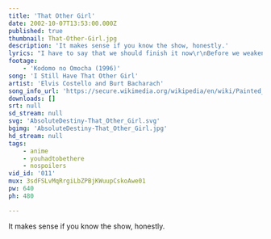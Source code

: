 ```yaml
---
title: 'That Other Girl'
date: 2002-10-07T13:53:00.000Z
published: true
thumbnail: That-Other-Girl.jpg
description: 'It makes sense if you know the show, honestly.'
lyrics: "I have to say that we should finish it now\r\nBefore we weaken 'cause we\r\nalready know this is wrong\r\nI could give in\r\nSometimes I think that I will\r\nDespite the temptation I try to be very strong\r\nIf my reluctance seems a surprise\r\nIt's not 'cause I don't want you\r\nBut I just\r\nKnow I must\r\nHesitate\r\nBecause I still have that\r\nother girl in my head\r\nI still have that other girl in my head\r\n\r\nThere may be ugly rumors\r\nthat I have been lying\r\nThere may be angry tears but\r\nthey're never worth the crying\r\nThat is why\r\nSometimes\r\nI hesitate\r\nBecause I still have that\r\nother girl in my head\r\nI still have that other girl in my head\r\nI still have that other girl in my head"
footage:
    - 'Kodomo no Omocha (1996)'
song: 'I Still Have That Other Girl'
artist: 'Elvis Costello and Burt Bacharach'
song_info_url: 'https://secure.wikimedia.org/wikipedia/en/wiki/Painted_from_Memory'
downloads: []
srt: null
sd_stream: null
svg: 'AbsoluteDestiny-That_Other_Girl.svg'
bgimg: 'AbsoluteDestiny-That_Other_Girl.jpg'
hd_stream: null
tags:
    - anime
    - youhadtobethere
    - nospoilers
vid_id: '011'
mux: 3sdFSLvMqRrgiLbZPBjKWuupCskoAwe01
pw: 640
ph: 480

---
```

It makes sense if you know the show, honestly.